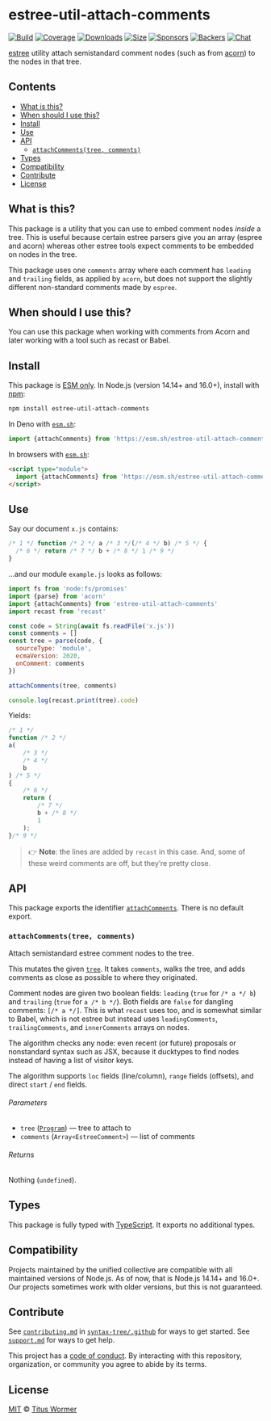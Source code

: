# estree-util-attach-comments

[![Build][build-badge]][build]
[![Coverage][coverage-badge]][coverage]
[![Downloads][downloads-badge]][downloads]
[![Size][size-badge]][size]
[![Sponsors][sponsors-badge]][collective]
[![Backers][backers-badge]][collective]
[![Chat][chat-badge]][chat]

[estree][] utility attach semistandard comment nodes (such as from [acorn][]) to
the nodes in that tree.

## Contents

*   [What is this?](#what-is-this)
*   [When should I use this?](#when-should-i-use-this)
*   [Install](#install)
*   [Use](#use)
*   [API](#api)
    *   [`attachComments(tree, comments)`](#attachcommentstree-comments)
*   [Types](#types)
*   [Compatibility](#compatibility)
*   [Contribute](#contribute)
*   [License](#license)

## What is this?

This package is a utility that you can use to embed comment nodes *inside* a
tree.
This is useful because certain estree parsers give you an array (espree and
acorn) whereas other estree tools expect comments to be embedded on nodes in the
tree.

This package uses one `comments` array where each comment has `leading` and
`trailing` fields, as applied by `acorn`, but does not support the slightly
different non-standard comments made by `espree`.

## When should I use this?

You can use this package when working with comments from Acorn and later working
with a tool such as recast or Babel.

## Install

This package is [ESM only][esm].
In Node.js (version 14.14+ and 16.0+), install with [npm][]:

```sh
npm install estree-util-attach-comments
```

In Deno with [`esm.sh`][esmsh]:

```js
import {attachComments} from 'https://esm.sh/estree-util-attach-comments@2'
```

In browsers with [`esm.sh`][esmsh]:

```html
<script type="module">
  import {attachComments} from 'https://esm.sh/estree-util-attach-comments@2?bundle'
</script>
```

## Use

Say our document `x.js` contains:

```js
/* 1 */ function /* 2 */ a /* 3 */(/* 4 */ b) /* 5 */ {
  /* 6 */ return /* 7 */ b + /* 8 */ 1 /* 9 */
}
```

…and our module `example.js` looks as follows:

```js
import fs from 'node:fs/promises'
import {parse} from 'acorn'
import {attachComments} from 'estree-util-attach-comments'
import recast from 'recast'

const code = String(await fs.readFile('x.js'))
const comments = []
const tree = parse(code, {
  sourceType: 'module',
  ecmaVersion: 2020,
  onComment: comments
})

attachComments(tree, comments)

console.log(recast.print(tree).code)
```

Yields:

```js
/* 1 */
function /* 2 */
a(
    /* 3 */
    /* 4 */
    b
) /* 5 */
{
    /* 6 */
    return (
        /* 7 */
        b + /* 8 */
        1
    );
}/* 9 */
```

> 👉 **Note**: the lines are added by `recast` in this case.
> And, some of these weird comments are off, but they’re pretty close.

## API

This package exports the identifier [`attachComments`][attachcomments].
There is no default export.

### `attachComments(tree, comments)`

Attach semistandard estree comment nodes to the tree.

This mutates the given [`tree`][estree].
It takes `comments`, walks the tree, and adds comments as close as possible
to where they originated.

Comment nodes are given two boolean fields: `leading` (`true` for `/* a */ b`)
and `trailing` (`true` for `a /* b */`).
Both fields are `false` for dangling comments: `[/* a */]`.
This is what `recast` uses too, and is somewhat similar to Babel, which is not
estree but instead uses `leadingComments`, `trailingComments`, and
`innerComments` arrays on nodes.

The algorithm checks any node: even recent (or future) proposals or nonstandard
syntax such as JSX, because it ducktypes to find nodes instead of having a list
of visitor keys.

The algorithm supports `loc` fields (line/column), `range` fields (offsets),
and direct `start` / `end` fields.

###### Parameters

*   `tree` ([`Program`][program])
    — tree to attach to
*   `comments` (`Array<EstreeComment>`)
    — list of comments

###### Returns

Nothing (`undefined`).

## Types

This package is fully typed with [TypeScript][].
It exports no additional types.

## Compatibility

Projects maintained by the unified collective are compatible with all maintained
versions of Node.js.
As of now, that is Node.js 14.14+ and 16.0+.
Our projects sometimes work with older versions, but this is not guaranteed.

## Contribute

See [`contributing.md`][contributing] in [`syntax-tree/.github`][health] for
ways to get started.
See [`support.md`][support] for ways to get help.

This project has a [code of conduct][coc].
By interacting with this repository, organization, or community you agree to
abide by its terms.

## License

[MIT][license] © [Titus Wormer][author]

<!-- Definitions -->

[build-badge]: https://github.com/syntax-tree/estree-util-attach-comments/workflows/main/badge.svg

[build]: https://github.com/syntax-tree/estree-util-attach-comments/actions

[coverage-badge]: https://img.shields.io/codecov/c/github/syntax-tree/estree-util-attach-comments.svg

[coverage]: https://codecov.io/github/syntax-tree/estree-util-attach-comments

[downloads-badge]: https://img.shields.io/npm/dm/estree-util-attach-comments.svg

[downloads]: https://www.npmjs.com/package/estree-util-attach-comments

[size-badge]: https://img.shields.io/bundlephobia/minzip/estree-util-attach-comments.svg

[size]: https://bundlephobia.com/result?p=estree-util-attach-comments

[sponsors-badge]: https://opencollective.com/unified/sponsors/badge.svg

[backers-badge]: https://opencollective.com/unified/backers/badge.svg

[collective]: https://opencollective.com/unified

[chat-badge]: https://img.shields.io/badge/chat-discussions-success.svg

[chat]: https://github.com/syntax-tree/unist/discussions

[npm]: https://docs.npmjs.com/cli/install

[esm]: https://gist.github.com/sindresorhus/a39789f98801d908bbc7ff3ecc99d99c

[esmsh]: https://esm.sh

[typescript]: https://www.typescriptlang.org

[license]: license

[author]: https://wooorm.com

[health]: https://github.com/syntax-tree/.github

[contributing]: https://github.com/syntax-tree/.github/blob/main/contributing.md

[support]: https://github.com/syntax-tree/.github/blob/main/support.md

[coc]: https://github.com/syntax-tree/.github/blob/main/code-of-conduct.md

[acorn]: https://github.com/acornjs/acorn

[estree]: https://github.com/estree/estree

[program]: https://github.com/estree/estree/blob/master/es5.md#programs

[attachcomments]: #attachcommentstree-comments
